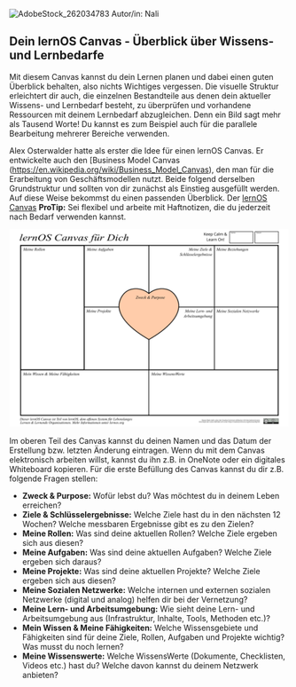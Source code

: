
![AdobeStock_262034783](https://user-images.githubusercontent.com/117161147/205623406-5585277b-28cc-4203-8834-d681cc14ae12.jpeg)
Autor/in: Nali


## Dein lernOS Canvas - Überblick über Wissens- und Lernbedarfe

Mit diesem Canvas kannst du dein Lernen planen und dabei einen guten Überblick behalten, also nichts Wichtiges vergessen.
Die visuelle Struktur erleichtert dir auch, die einzelnen Bestandteile aus denen dein aktueller Wissens- und Lernbedarf besteht, zu überprüfen und vorhandene Ressourcen mit deinem Lernbedarf abzugleichen. Denn ein Bild sagt mehr als Tausend Worte!
Du kannst es zum Beispiel auch für die parallele Bearbeitung mehrerer Bereiche verwenden.

Alex Osterwalder hatte als erster die Idee für einen lernOS Canvas. Er entwickelte auch den [Business Model Canvas (https://en.wikipedia.org/wiki/Business_Model_Canvas), den man für die Erarbeitung von Geschäftsmodellen nutzt.
Beide folgend derselben Grundstruktur und sollten von dir zunächst als Einstieg ausgefüllt werden. Auf diese Weise bekommst du einen passenden Überblick.
Der [lernOS Canvas](https://raw.githubusercontent.com/cogneon/lernos-zettelkasten/main/de/src/images/lernOS-Canvas-for-you-Canvas-de.png)
**ProTip:** Sei flexibel und arbeite mit Haftnotizen, die du jederzeit nach Bedarf verwenden kannst.

![lernOS Canvas](images/lernOS-Canvas-for-you-Canvas-de.png)

Im oberen Teil des Canvas kannst du deinen Namen und das Datum der Erstellung bzw. letzten Änderung eintragen. Wenn du mit dem Canvas elektronisch arbeiten willst, kannst du ihn z.B. in OneNote oder ein digitales Whiteboard kopieren. Für die erste Befüllung des Canvas kannst du dir z.B. folgende Fragen stellen:

* **Zweck & Purpose:** Wofür lebst du? Was möchtest du in deinem Leben erreichen?
* **Ziele & Schlüsselergebnisse:** Welche Ziele hast du in den nächsten 12 Wochen? Welche messbaren Ergebnisse gibt es zu den Zielen?
* **Meine Rollen:** Was sind deine aktuellen Rollen? Welche Ziele ergeben sich aus diesen?
* **Meine Aufgaben:**  Was sind deine aktuellen Aufgaben? Welche Ziele ergeben sich daraus?
* **Meine Projekte:** Was sind deine aktuellen Projekte? Welche Ziele ergeben sich aus diesen?
* **Meine Sozialen Netzwerke:** Welche internen und externen sozialen Netzwerke (digital und analog) helfen dir bei der Vernetzung?
* **Meine Lern- und Arbeitsumgebung:** Wie sieht deine Lern- und Arbeitsumgebung aus (Infrastruktur, Inhalte, Tools, Methoden etc.)?
* **Mein Wissen & Meine Fähigkeiten:** Welche Wissensgebiete und Fähigkeiten sind für deine Ziele, Rollen, Aufgaben und Projekte wichtig? Was musst du noch lernen?
* **Meine Wissenswerte:** Welche WissensWerte (Dokumente, Checklisten, Videos etc.) hast du? Welche davon kannst du deinem Netzwerk anbieten?
<script src="https://giscus.app/client.js"
        data-repo="cogneon/lernos-zettelkasten"
        data-repo-id="R_kgDOI5YY1w"
        data-category="Announcements"
        data-category-id="DIC_kwDOI5YY184CUTx3"
        data-mapping="pathname"
        data-strict="0"
        data-reactions-enabled="1"
        data-emit-metadata="0"
        data-input-position="bottom"
        data-theme="light"
        data-lang="de"
        crossorigin="anonymous"
        async>
</script>
